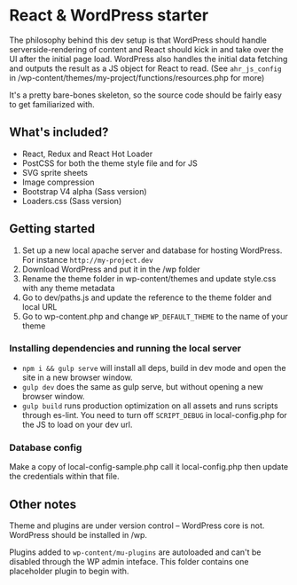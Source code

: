 # React & WordPress starter
The philosophy behind this dev setup is that WordPress should handle serverside-rendering of content and React should kick in and take over the UI after the initial page load. WordPress also handles the initial data fetching and outputs the result as a JS object for React to read. (See `ahr_js_config` in /wp-content/themes/my-project/functions/resources.php for more)

It's a pretty bare-bones skeleton, so the source code should be fairly easy to get familiarized with.

## What's included?
- React, Redux and React Hot Loader
- PostCSS for both the theme style file and for JS
- SVG sprite sheets
- Image compression
- Bootstrap V4 alpha (Sass version)
- Loaders.css (Sass version)

## Getting started
1. Set up a new local apache server and database for hosting WordPress. For instance `http://my-project.dev`
2. Download WordPress and put it in the /wp folder
3. Rename the theme folder in wp-content/themes and update style.css with any theme metadata
4. Go to dev/paths.js and update the reference to the theme folder and local URL
5. Go to wp-content.php and change `WP_DEFAULT_THEME` to the name of your theme

### Installing dependencies and running the local server
- `npm i && gulp serve` will install all deps, build in dev mode and open the site in a new browser window.
- `gulp dev` does the same as gulp serve, but without opening a new browser window.
- `gulp build` runs production optimization on all assets and runs scripts through es-lint. You need to turn off `SCRIPT_DEBUG` in local-config.php for the JS to load on your dev url.

### Database config
Make a copy of local-config-sample.php call it local-config.php then update the credentials within that file.

## Other notes
Theme and plugins are under version control – WordPress core is not. WordPress should be installed in /wp.

Plugins added to `wp-content/mu-plugins` are autoloaded and can't be disabled through the WP admin inteface. This folder contains one placeholder plugin to begin with.


